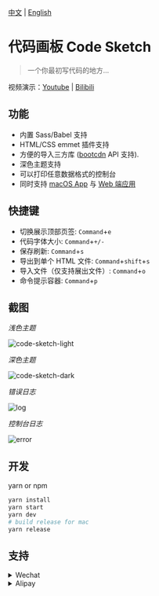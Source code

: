 [中文](README.md) | [English](README-en.md)
# 代码画板 Code Sketch

> 一个你最初写代码的地方...

视频演示：[Youtube](https://youtu.be/gIxrk8iXACE) | [Bilibili](https://www.bilibili.com/video/av45565947/)

## 功能

* 内置 Sass/Babel 支持
* HTML/CSS emmet 插件支持
* 方便的导入三方库 ([bootcdn](https://www.bootcdn.cn/) API 支持).
* 深色主题支持
* 可以打印任意数据格式的控制台
* 同时支持 [macOS App](http://code-sketch.com) 与 [Web 端应用](http://web.code-sketch.com)

## 快捷键

* 切换展示顶部页签: `Command`+`e`
* 代码字体大小: `Command`+`+/-`
* 保存刷新: `Command`+`s`
* 导出到单个 HTML 文件: `Command`+`shift`+`s`
* 导入文件（仅支持展出文件）: `Command`+`o`
* 命令提示容器: `Command`+`p`

## 截图

*浅色主题*

![code-sketch-light](https://code-sketch.com/image/code-sketch-light-theme.png)

*深色主题*

![code-sketch-dark](https://code-sketch.com/image/code-sketch-dark-theme.png)

*错误日志*

![log](https://code-sketch.com/image/code-sketch-error-log.png)

*控制台日志*

![error](https://code-sketch.com/image/code-sketch-console-log.png)


## 开发

yarn or npm

```bash
yarn install
yarn start
yarn dev
# build release for mac
yarn release
```

## 支持

<details><summary>Wechat</summary>
<p>
    <img id="wechat-img" width="150" height="150" src="https://img20.360buyimg.com/devfe/jfs/t1/21276/10/6601/79942/5c612355Ebf90f7d4/59d92ca3cd5e85f8.png" alt="donate-wechat" />
</p>
</details>

<details><summary>Alipay</summary>
<p>
    <img id="wechat-img" width="150" height="150" src="https://img10.360buyimg.com/devfe/jfs/t1/20408/25/6709/20132/5c612338E1e48641f/20cf08d4409c6a8e.png" alt="donate-wechat" />
</p>
</details>

